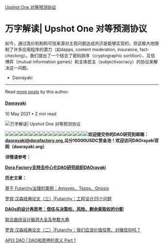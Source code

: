 


[Upshot One 对等预测协议](/tag/upshot-one-dui-deng-yu-ce-xie-yi/)

万字解读| Upshot One 对等预测协议
=======================


如今，通过高价机制和可信来源对主观问题达成共识是能够实现的，但这极大地限制了许多应用程序的潜力（如dapps, content moderation, insurance, fact-checking）。我们提出了一个结合了密码排序（cryptographic sortition）、互信博弈（mutual information games）和主体民主（subjectivocracy）的协议来解决这一问题。




* Daorayaki
---------


Read [more posts](/author/daorayaki/) by this author.



#### [Daorayaki](/author/daorayaki/)



10 May 2021
• 2 min read






![万字解读| Upshot One 对等预测协议](/content/images/size/w2000/2021/05/----_20210426113809-4.png)



![](http://daorayaki.org/content/images/2021/05/------Upshot-One_01.png)![](http://daorayaki.org/content/images/2021/05/------Upshot-One_02.png)![](http://daorayaki.org/content/images/2021/05/------Upshot-One_03.png)![](http://daorayaki.org/content/images/2021/05/------Upshot-One_04.png)![](http://daorayaki.org/content/images/2021/05/------Upshot-One_05.png)![](http://daorayaki.org/content/images/2021/05/------Upshot-One_06.png)![](http://daorayaki.org/content/images/2021/05/------Upshot-One_07.png)![](http://daorayaki.org/content/images/2021/05/------Upshot-One_08.png)![](http://daorayaki.org/content/images/2021/05/------Upshot-One_09.png)![](http://daorayaki.org/content/images/2021/05/------Upshot-One_10.png)![](http://daorayaki.org/content/images/2021/05/------Upshot-One_11.png)![](http://daorayaki.org/content/images/2021/05/------Upshot-One_12.png)![](http://daorayaki.org/content/images/2021/05/------Upshot-One_13.png)![](http://daorayaki.org/content/images/2021/05/------Upshot-One_14.png)![](http://daorayaki.org/content/images/2021/05/------Upshot-One_15.png)![](http://daorayaki.org/content/images/2021/05/------Upshot-One_16.png)![](http://daorayaki.org/content/images/2021/05/WPS-------.png)**欢迎提交你的DAO研究到邮箱：daorayaki@dorafactory.org,瓜分10000USDC赏金池！欢迎访问DAOrayaki官网（daorayaki.org）**

**详情请参考：**

**[Dora Factory支持去中心化DAO研究组织DAOrayaki](http://mp.weixin.qq.com/s?__biz=MzkyNDIxMTM4Ng==&mid=2247483808&idx=1&sn=df951c963f866525ac1a63395be0d28d&chksm=c1d80075f6af8963e9eece49f88b2455402395dd36020293af9bfa9a40a7ed9c227f669dea1c&scene=21#wechat_redirect)**

**历史文章：**

[基于 Futarchy治理的案例：Amoveo、Tezos、Gnosis](https://mp.weixin.qq.com/s/39kNpR-uiTyIgFWz7MQbpA)

[罗宾·汉森经典论文（三）|Futarchy：工程设计25个问题](https://mp.weixin.qq.com/s/bNP09J8pJHXU1NZ2ul3n_w)

**[DAOs的设计再思考：信任与决策权、风险、剩余索取权的分配](http://mp.weixin.qq.com/s?__biz=MzkyNDIxMTM4Ng==&mid=2247484100&idx=1&sn=336bdc7b92314aeea4f24fcddaf2d165&chksm=c1d80311f6af8a07a18fd5e9aa0226d011283575c6707d2bd241afc93258a72c13e38d84ba27&scene=21#wechat_redirect)**

[联合曲线设计脑洞大全及参数大典](https://mp.weixin.qq.com/s/im9j9acwcTGBpLgDv96fxw)

[罗宾·汉森经典论文（二）|Futarchy：我们应该价值投票、对赌信仰吗？](https://mp.weixin.qq.com/s/V82SbvgWQ-PfF5uP0UOpmQ)

[API3 DAO | DAO和质押的意义 Part 1](https://mp.weixin.qq.com/s/6MfyihUGP0DJn46EdSwRzA)




